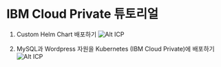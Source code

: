 # IBM Cloud Private 튜토리얼

1. Custom Helm Chart 배포하기
![Alt ICP](https://github.com/gracehyunjuyang/icp-tutorials/tree/master/deploy-mysql-wordpress)

2. MySQL과 Wordpress 자원을 Kubernetes (IBM Cloud Private)에 배포하기
![Alt ICP](https://github.com/gracehyunjuyang/icp-tutorials/tree/master/deploy-mysql-wordpress)

